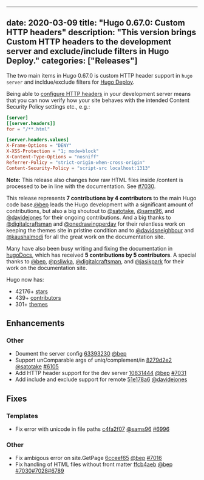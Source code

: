 
---
date: 2020-03-09
title: "Hugo 0.67.0: Custom HTTP headers"
description: "This version brings Custom HTTP headers to the development server and exclude/include filters in Hugo Deploy."
categories: ["Releases"]
---

The two main items in Hugo 0.67.0 is custom HTTP header support in `hugo server` and incldue/exclude filters for [Hugo Deploy](https://gohugo.io/hosting-and-deployment/hugo-deploy/#readout).

Being able to [configure HTTP headers](https://gohugo.io/getting-started/configuration/#configure-server) in your development server means that you can now verify how your site behaves with the intended Content Security Policy settings etc., e.g.:

```toml
[server]
[[server.headers]]
for = "/**.html"

[server.headers.values]
X-Frame-Options = "DENY"
X-XSS-Protection = "1; mode=block"
X-Content-Type-Options = "nosniff"
Referrer-Policy = "strict-origin-when-cross-origin"
Content-Security-Policy = "script-src localhost:1313"
```

**Note:** This release also changes how raw HTML files inside /content is processed to be in line with the documentation. See [#7030](https://github.com/gohugoio/hugo/issues/7030).

This release represents **7 contributions by 4 contributors** to the main Hugo code base.[@bep](https://github.com/bep) leads the Hugo development with a significant amount of contributions, but also a big shoutout to [@satotake](https://github.com/satotake), [@sams96](https://github.com/sams96), and [@davidejones](https://github.com/davidejones) for their ongoing contributions.
And a big thanks to [@digitalcraftsman](https://github.com/digitalcraftsman) and [@onedrawingperday](https://github.com/onedrawingperday) for their relentless work on keeping the themes site in pristine condition and to [@davidsneighbour](https://github.com/davidsneighbour) and [@kaushalmodi](https://github.com/kaushalmodi) for all the great work on the documentation site.

Many have also been busy writing and fixing the documentation in [hugoDocs](https://github.com/gohugoio/hugoDocs), 
which has received **5 contributions by 5 contributors**. A special thanks to [@bep](https://github.com/bep), [@psliwka](https://github.com/psliwka), [@digitalcraftsman](https://github.com/digitalcraftsman), and [@jasikpark](https://github.com/jasikpark) for their work on the documentation site.


Hugo now has:

* 42176+ [stars](https://github.com/gohugoio/hugo/stargazers)
* 439+ [contributors](https://github.com/gohugoio/hugo/graphs/contributors)
* 301+ [themes](http://themes.gohugo.io/)

## Enhancements

### Other

* Doument the server config [63393230](https://github.com/gohugoio/hugo/commit/63393230c9d3ba19ad182064787e3bfd7ecf82d8) [@bep](https://github.com/bep) 
* Support unComparable args of uniq/complement/in [8279d2e2](https://github.com/gohugoio/hugo/commit/8279d2e2271ee64725133d36a12d1d7e2158bffd) [@satotake](https://github.com/satotake) [#6105](https://github.com/gohugoio/hugo/issues/6105)
* Add HTTP header support for the dev server [10831444](https://github.com/gohugoio/hugo/commit/108314444b510bfc330ccac745dce7beccd52c91) [@bep](https://github.com/bep) [#7031](https://github.com/gohugoio/hugo/issues/7031)
* Add include and exclude support for remote [51e178a6](https://github.com/gohugoio/hugo/commit/51e178a6a28a3f305d89ebb489675743f80862ee) [@davidejones](https://github.com/davidejones) 

## Fixes

### Templates

* Fix error with unicode in file paths [c4fa2f07](https://github.com/gohugoio/hugo/commit/c4fa2f07996c7f1f4e257089a3c3c5b4c1339722) [@sams96](https://github.com/sams96) [#6996](https://github.com/gohugoio/hugo/issues/6996)

### Other

* Fix ambigous error on site.GetPage [6cceef65](https://github.com/gohugoio/hugo/commit/6cceef65c2f4b7c262bf67a249867658112b6de4) [@bep](https://github.com/bep) [#7016](https://github.com/gohugoio/hugo/issues/7016)
* Fix handling of HTML files without front matter [ffcb4aeb](https://github.com/gohugoio/hugo/commit/ffcb4aeb8e392a80da7cad0f1e03a4102efb24ec) [@bep](https://github.com/bep) [#7030](https://github.com/gohugoio/hugo/issues/7030)[#7028](https://github.com/gohugoio/hugo/issues/7028)[#6789](https://github.com/gohugoio/hugo/issues/6789)





